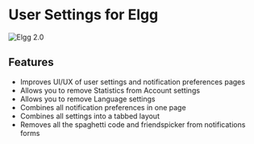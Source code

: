 User Settings for Elgg
======================
![Elgg 2.0](https://img.shields.io/badge/Elgg-2.0.x-orange.svg?style=flat-square)

## Features

 * Improves UI/UX of user settings and notification preferences pages
 * Allows you to remove Statistics from Account settings
 * Allows you to remove Language settings
 * Combines all notification preferences in one page
 * Combines all settings into a tabbed layout
 * Removes all the spaghetti code and friendspicker from notifications forms


